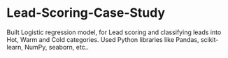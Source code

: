 # Lead-Scoring-Case-Study
Built Logistic regression model, for Lead scoring and classifying leads into Hot, Warm and Cold categories. 
Used Python libraries like Pandas, scikit-learn, NumPy, seaborn, etc..

